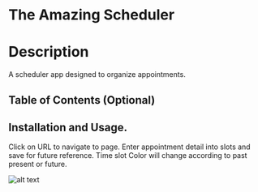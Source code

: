 # The Amazing Scheduler 
# Description

A scheduler app designed to organize appointments. 

## Table of Contents (Optional)

## Installation and Usage. 

Click on URL to navigate to page. Enter appointment detail into slots and save for future reference. Time slot Color will change according to past present or future. 


![alt text](assets/images/screenshot.png)

